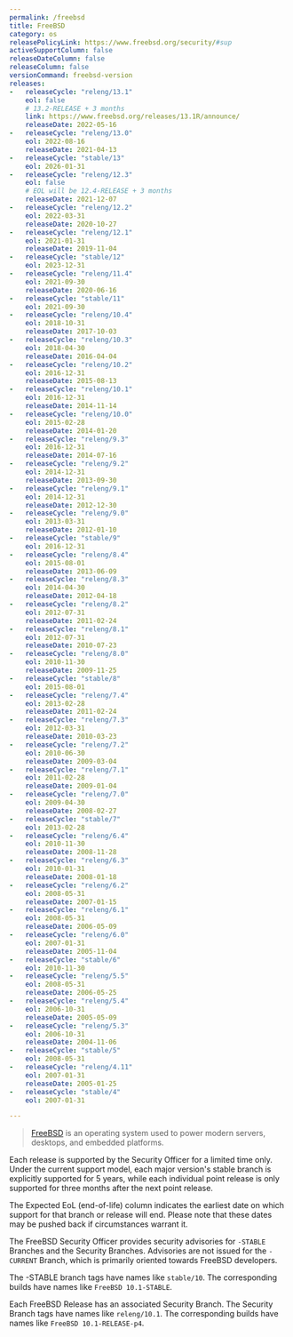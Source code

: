 ```yaml
---
permalink: /freebsd
title: FreeBSD
category: os
releasePolicyLink: https://www.freebsd.org/security/#sup
activeSupportColumn: false
releaseDateColumn: false
releaseColumn: false
versionCommand: freebsd-version
releases:
-   releaseCycle: "releng/13.1"
    eol: false
    # 13.2-RELEASE + 3 months
    link: https://www.freebsd.org/releases/13.1R/announce/
    releaseDate: 2022-05-16
-   releaseCycle: "releng/13.0"
    eol: 2022-08-16
    releaseDate: 2021-04-13
-   releaseCycle: "stable/13"
    eol: 2026-01-31
-   releaseCycle: "releng/12.3"
    eol: false
    # EOL will be 12.4-RELEASE + 3 months
    releaseDate: 2021-12-07
-   releaseCycle: "releng/12.2"
    eol: 2022-03-31
    releaseDate: 2020-10-27
-   releaseCycle: "releng/12.1"
    eol: 2021-01-31
    releaseDate: 2019-11-04
-   releaseCycle: "stable/12"
    eol: 2023-12-31
-   releaseCycle: "releng/11.4"
    eol: 2021-09-30
    releaseDate: 2020-06-16
-   releaseCycle: "stable/11"
    eol: 2021-09-30
-   releaseCycle: "releng/10.4"
    eol: 2018-10-31
    releaseDate: 2017-10-03
-   releaseCycle: "releng/10.3"
    eol: 2018-04-30
    releaseDate: 2016-04-04
-   releaseCycle: "releng/10.2"
    eol: 2016-12-31
    releaseDate: 2015-08-13
-   releaseCycle: "releng/10.1"
    eol: 2016-12-31
    releaseDate: 2014-11-14
-   releaseCycle: "releng/10.0"
    eol: 2015-02-28
    releaseDate: 2014-01-20
-   releaseCycle: "releng/9.3"
    eol: 2016-12-31
    releaseDate: 2014-07-16
-   releaseCycle: "releng/9.2"
    eol: 2014-12-31
    releaseDate: 2013-09-30
-   releaseCycle: "releng/9.1"
    eol: 2014-12-31
    releaseDate: 2012-12-30
-   releaseCycle: "releng/9.0"
    eol: 2013-03-31
    releaseDate: 2012-01-10
-   releaseCycle: "stable/9"
    eol: 2016-12-31
-   releaseCycle: "releng/8.4"
    eol: 2015-08-01
    releaseDate: 2013-06-09
-   releaseCycle: "releng/8.3"
    eol: 2014-04-30
    releaseDate: 2012-04-18
-   releaseCycle: "releng/8.2"
    eol: 2012-07-31
    releaseDate: 2011-02-24
-   releaseCycle: "releng/8.1"
    eol: 2012-07-31
    releaseDate: 2010-07-23
-   releaseCycle: "releng/8.0"
    eol: 2010-11-30
    releaseDate: 2009-11-25
-   releaseCycle: "stable/8"
    eol: 2015-08-01
-   releaseCycle: "releng/7.4"
    eol: 2013-02-28
    releaseDate: 2011-02-24
-   releaseCycle: "releng/7.3"
    eol: 2012-03-31
    releaseDate: 2010-03-23
-   releaseCycle: "releng/7.2"
    eol: 2010-06-30
    releaseDate: 2009-03-04
-   releaseCycle: "releng/7.1"
    eol: 2011-02-28
    releaseDate: 2009-01-04
-   releaseCycle: "releng/7.0"
    eol: 2009-04-30
    releaseDate: 2008-02-27
-   releaseCycle: "stable/7"
    eol: 2013-02-28
-   releaseCycle: "releng/6.4"
    eol: 2010-11-30
    releaseDate: 2008-11-28
-   releaseCycle: "releng/6.3"
    eol: 2010-01-31
    releaseDate: 2008-01-18
-   releaseCycle: "releng/6.2"
    eol: 2008-05-31
    releaseDate: 2007-01-15
-   releaseCycle: "releng/6.1"
    eol: 2008-05-31
    releaseDate: 2006-05-09
-   releaseCycle: "releng/6.0"
    eol: 2007-01-31
    releaseDate: 2005-11-04
-   releaseCycle: "stable/6"
    eol: 2010-11-30
-   releaseCycle: "releng/5.5"
    eol: 2008-05-31
    releaseDate: 2006-05-25
-   releaseCycle: "releng/5.4"
    eol: 2006-10-31
    releaseDate: 2005-05-09
-   releaseCycle: "releng/5.3"
    eol: 2006-10-31
    releaseDate: 2004-11-06
-   releaseCycle: "stable/5"
    eol: 2008-05-31
-   releaseCycle: "releng/4.11"
    eol: 2007-01-31
    releaseDate: 2005-01-25
-   releaseCycle: "stable/4"
    eol: 2007-01-31

---
```


> [FreeBSD](https://www.freebsd.org) is an operating system used to power modern servers, desktops, and embedded platforms.

Each release is supported by the Security Officer for a limited time only. Under the current support model, each major version's stable branch is explicitly supported for 5 years, while each individual point release is only supported for three months after the next point release.

The Expected EoL (end-of-life) column indicates the earliest date on which support for that branch or release will end. Please note that these dates may be pushed back if circumstances warrant it.

The FreeBSD Security Officer provides security advisories for `-STABLE` Branches and the Security Branches. Advisories are not issued for the `-CURRENT` Branch, which is primarily oriented towards FreeBSD developers.

The -STABLE branch tags have names like `stable/10`. The corresponding builds have names like `FreeBSD 10.1-STABLE`.

Each FreeBSD Release has an associated Security Branch. The Security Branch tags have names like `releng/10.1`. The corresponding builds have names like `FreeBSD 10.1-RELEASE-p4`.
